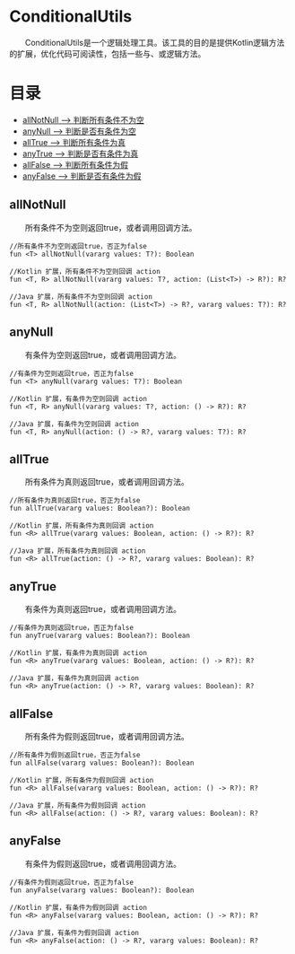 # ConditionalUtils
&emsp;&emsp;ConditionalUtils是一个逻辑处理工具。该工具的目的是提供Kotlin逻辑方法的扩展，优化代码可阅读性，包括一些与、或逻辑方法。

# 目录
* [allNotNull --> 判断所有条件不为空](#allNotNull)
* [anyNull --> 判断是否有条件为空](#anyNull)
* [allTrue --> 判断所有条件为真](#allTrue)
* [anyTrue --> 判断是否有条件为真](#anyTrue)
* [allFalse --> 判断所有条件为假](#allFalse)
* [anyFalse --> 判断是否有条件为假](#anyFalse)

## allNotNull
&emsp;&emsp;所有条件不为空则返回true，或者调用回调方法。
```
//所有条件不为空则返回true，否正为false
fun <T> allNotNull(vararg values: T?): Boolean

//Kotlin 扩展，所有条件不为空则回调 action
fun <T, R> allNotNull(vararg values: T?, action: (List<T>) -> R?): R?

//Java 扩展，所有条件不为空则回调 action
fun <T, R> allNotNull(action: (List<T>) -> R?, vararg values: T?): R?
```

## anyNull
&emsp;&emsp;有条件为空则返回true，或者调用回调方法。
```
//有条件为空则返回true，否正为false
fun <T> anyNull(vararg values: T?): Boolean

//Kotlin 扩展，有条件为空则回调 action
fun <T, R> anyNull(vararg values: T?, action: () -> R?): R?

//Java 扩展，有条件为空则回调 action
fun <T, R> anyNull(action: () -> R?, vararg values: T?): R?
```

## allTrue
&emsp;&emsp;所有条件为真则返回true，或者调用回调方法。
```
//所有条件为真则返回true，否正为false
fun allTrue(vararg values: Boolean?): Boolean

//Kotlin 扩展，所有条件为真则回调 action
fun <R> allTrue(vararg values: Boolean, action: () -> R?): R?

//Java 扩展，所有条件为真则回调 action
fun <R> allTrue(action: () -> R?, vararg values: Boolean): R? 
```

## anyTrue
&emsp;&emsp;有条件为真则返回true，或者调用回调方法。
```
//有条件为真则返回true，否正为false
fun anyTrue(vararg values: Boolean?): Boolean

//Kotlin 扩展，有条件为真则回调 action
fun <R> anyTrue(vararg values: Boolean, action: () -> R?): R?

//Java 扩展，有条件为真则回调 action
fun <R> anyTrue(action: () -> R?, vararg values: Boolean): R? 
```

## allFalse
&emsp;&emsp;所有条件为假则返回true，或者调用回调方法。
```
//所有条件为假则返回true，否正为false
fun allFalse(vararg values: Boolean?): Boolean

//Kotlin 扩展，所有条件为假则回调 action
fun <R> allFalse(vararg values: Boolean, action: () -> R?): R?

//Java 扩展，所有条件为假则回调 action
fun <R> allFalse(action: () -> R?, vararg values: Boolean): R? 
```

## anyFalse
&emsp;&emsp;有条件为假则返回true，或者调用回调方法。
```
//有条件为假则返回true，否正为false
fun anyFalse(vararg values: Boolean?): Boolean

//Kotlin 扩展，有条件为假则回调 action
fun <R> anyFalse(vararg values: Boolean, action: () -> R?): R?

//Java 扩展，有条件为假则回调 action
fun <R> anyFalse(action: () -> R?, vararg values: Boolean): R? 
```